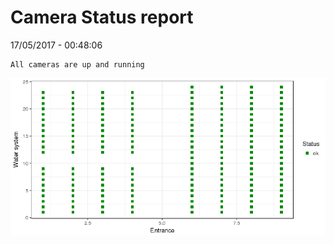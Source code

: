 Camera Status report
================
17/05/2017 - 00:48:06

    All cameras are up and running

![](camreport_files/figure-markdown_github/unnamed-chunk-2-1.png)
